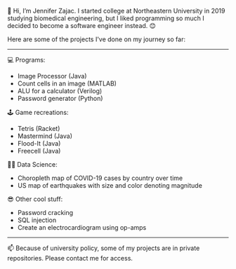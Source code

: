 👋 Hi, I’m Jennifer Zajac. I started college at Northeastern University in 2019 studying biomedical engineering, but I liked programming so much I decided to become a software engineer instead. 😊

Here are some of the projects I've done on my journey so far:

-------------------------------------------------------------
💻 Programs:
- Image Processor (Java)
- Count cells in an image (MATLAB)
- ALU for a calculator (Verilog)
- Password generator (Python)

🕹️ Game recreations:
- Tetris (Racket)
- Mastermind (Java)
- Flood-It (Java)
- Freecell (Java)

👩‍💻 Data Science:
- Choropleth map of COVID-19 cases by country over time
- US map of earthquakes with size and color denoting magnitude

😎 Other cool stuff:
- Password cracking
- SQL injection
- Create an electrocardiogram using op-amps

-------------------------------------------------------------

📫 Because of university policy, some of my projects are in private repositories. Please contact me for access.

<!---
zajacje/zajacje is a ✨ special ✨ repository because its `README.md` (this file) appears on your GitHub profile.
You can click the Preview link to take a look at your changes.

- 👀 I’m interested in ...
- 🌱 I’m currently learning ...
- 💞️ I’m looking to collaborate on ...
- 📫 How to reach me ...
--->
